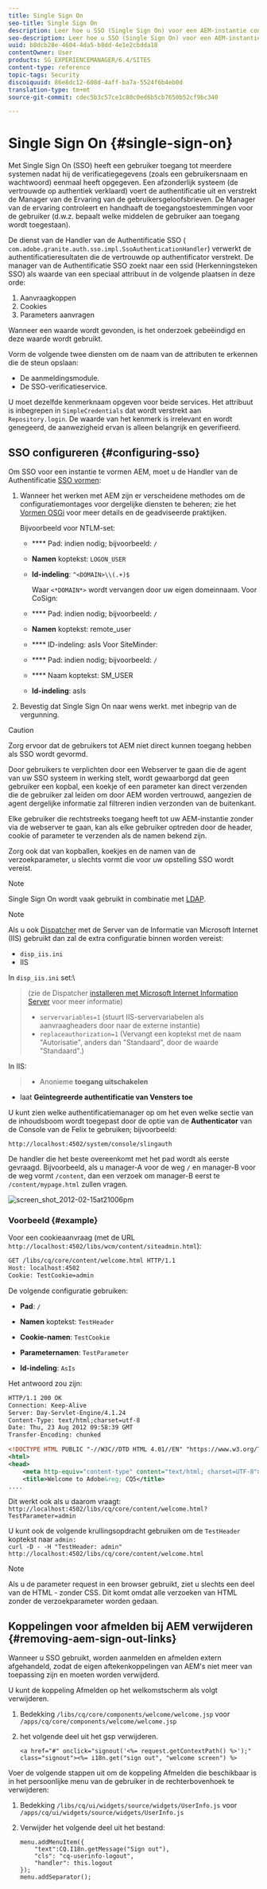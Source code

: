 ```yaml
---
title: Single Sign On
seo-title: Single Sign On
description: Leer hoe u SSO (Single Sign On) voor een AEM-instantie configureert.
seo-description: Leer hoe u SSO (Single Sign On) voor een AEM-instantie configureert.
uuid: b8dcb28e-4604-4da5-b8dd-4e1e2cbdda18
contentOwner: User
products: SG_EXPERIENCEMANAGER/6.4/SITES
content-type: reference
topic-tags: Security
discoiquuid: 86e8dc12-608d-4aff-ba7a-5524f6b4eb0d
translation-type: tm+mt
source-git-commit: cdec5b3c57ce1c80c0ed6b5cb7650b52cf9bc340

---
```



# Single Sign On {#single-sign-on}

Met Single Sign On (SSO) heeft een gebruiker toegang tot meerdere systemen nadat hij de verificatiegegevens (zoals een gebruikersnaam en wachtwoord) eenmaal heeft opgegeven. Een afzonderlijk systeem (de vertrouwde op authentiek verklaard) voert de authentificatie uit en verstrekt de Manager van de Ervaring van de gebruikersgeloofsbrieven. De Manager van de ervaring controleert en handhaaft de toegangstoestemmingen voor de gebruiker (d.w.z. bepaalt welke middelen de gebruiker aan toegang wordt toegestaan).

De dienst van de Handler van de Authentificatie SSO ( `com.adobe.granite.auth.sso.impl.SsoAuthenticationHandler`) verwerkt de authentificatieresultaten die de vertrouwde op authentificator verstrekt. De manager van de Authentificatie SSO zoekt naar een ssid (Herkenningsteken SSO) als waarde van een speciaal attribuut in de volgende plaatsen in deze orde:

1. Aanvraagkoppen
1. Cookies
1. Parameters aanvragen

Wanneer een waarde wordt gevonden, is het onderzoek gebeëindigd en deze waarde wordt gebruikt.

Vorm de volgende twee diensten om de naam van de attributen te erkennen die de steun opslaan:

* De aanmeldingsmodule.
* De SSO-verificatieservice.

U moet dezelfde kenmerknaam opgeven voor beide services. Het attribuut is inbegrepen in `SimpleCredentials` dat wordt verstrekt aan `Repository.login`. De waarde van het kenmerk is irrelevant en wordt genegeerd, de aanwezigheid ervan is alleen belangrijk en geverifieerd.

## SSO configureren {#configuring-sso}

Om SSO voor een instantie te vormen AEM, moet u de Handler van de Authentificatie [SSO vormen](/help/sites-deploying/osgi-configuration-settings.md#adobegranitessoauthenticationhandler):

1. Wanneer het werken met AEM zijn er verscheidene methodes om de configuratiemontages voor dergelijke diensten te beheren; zie het [Vormen OSGi](/help/sites-deploying/configuring-osgi.md) voor meer details en de geadviseerde praktijken.

   Bijvoorbeeld voor NTLM-set:

   * **** Pad: indien nodig; bijvoorbeeld: `/`
   * **Namen** koptekst: `LOGON_USER`
   * **Id-indeling**: `^<DOMAIN>\\(.+)$`

      Waar `<*DOMAIN*>` wordt vervangen door uw eigen domeinnaam.
   Voor CoSign:

   * **** Pad: indien nodig; bijvoorbeeld: `/`
   * **Namen** koptekst: remote_user
   * **** ID-indeling: asIs
   Voor SiteMinder:

   * **** Pad: indien nodig; bijvoorbeeld: `/`
   * **** Naam koptekst: SM_USER
   * **Id-indeling**: asIs



1. Bevestig dat Single Sign On naar wens werkt. met inbegrip van de vergunning.

>[!CAUTION]
>
>Zorg ervoor dat de gebruikers tot AEM niet direct kunnen toegang hebben als SSO wordt gevormd.
>
>Door gebruikers te verplichten door een Webserver te gaan die de agent van uw SSO systeem in werking stelt, wordt gewaarborgd dat geen gebruiker een kopbal, een koekje of een parameter kan direct verzenden die de gebruiker zal leiden om door AEM worden vertrouwd, aangezien de agent dergelijke informatie zal filtreren indien verzonden van de buitenkant.
>
>Elke gebruiker die rechtstreeks toegang heeft tot uw AEM-instantie zonder via de webserver te gaan, kan als elke gebruiker optreden door de header, cookie of parameter te verzenden als de namen bekend zijn.
>
>Zorg ook dat van kopballen, koekjes en de namen van de verzoekparameter, u slechts vormt die voor uw opstelling SSO wordt vereist.


>[!NOTE]
>
>Single Sign On wordt vaak gebruikt in combinatie met [LDAP](/help/sites-administering/ldap-config.md).

>[!NOTE]
>
>Als u ook [Dispatcher](https://helpx.adobe.com/experience-manager/dispatcher/using/dispatcher.html) met de Server van de Informatie van Microsoft Internet (IIS) gebruikt dan zal de extra configuratie binnen worden vereist:
>
>* `disp_iis.ini`
>* IIS
>
>
In `disp_iis.ini` set:\
>(zie de Dispatcher [installeren met Microsoft Internet Information Server](https://helpx.adobe.com/experience-manager/dispatcher/using/dispatcher-install.html#microsoft-internet-information-server) voor meer informatie)
>
>* `servervariables=1` (stuurt IIS-servervariabelen als aanvraagheaders door naar de externe instantie)
>* `replaceauthorization=1` (Vervangt een koptekst met de naam &quot;Autorisatie&quot;, anders dan &quot;Standaard&quot;, door de waarde &quot;Standaard&quot;.)
>
>
In IIS:
>
>* Anonieme **toegang uitschakelen**
   >
   >
* laat **Geïntegreerde authentificatie van Vensters toe**
>



U kunt zien welke authentificatiemanager op om het even welke sectie van de inhoudsboom wordt toegepast door de optie van de **Authenticator** van de Console van de Felix te gebruiken; bijvoorbeeld:

`http://localhost:4502/system/console/slingauth`

De handler die het beste overeenkomt met het pad wordt als eerste gevraagd. Bijvoorbeeld, als u manager-A voor de weg `/` en manager-B voor de weg vormt `/content`, dan een verzoek om manager-B eerst te `/content/mypage.html` zullen vragen.

![screen_shot_2012-02-15at21006pm](assets/screen_shot_2012-02-15at21006pm.png)

### Voorbeeld {#example}

Voor een cookieaanvraag (met de URL `http://localhost:4502/libs/wcm/content/siteadmin.html`):

```xml
GET /libs/cq/core/content/welcome.html HTTP/1.1
Host: localhost:4502
Cookie: TestCookie=admin
```

De volgende configuratie gebruiken:

* **Pad**: `/`

* **Namen** koptekst: `TestHeader`

* **Cookie-namen**: `TestCookie`

* **Parameternamen**: `TestParameter`

* **Id-indeling**: `AsIs`

Het antwoord zou zijn:

```xml
HTTP/1.1 200 OK
Connection: Keep-Alive
Server: Day-Servlet-Engine/4.1.24 
Content-Type: text/html;charset=utf-8
Date: Thu, 23 Aug 2012 09:58:39 GMT
Transfer-Encoding: chunked

<!DOCTYPE HTML PUBLIC "-//W3C//DTD HTML 4.01//EN" "https://www.w3.org/TR/html4/strict.dtd">
<html>
<head>
    <meta http-equiv="content-type" content="text/html; charset=UTF-8">
    <title>Welcome to Adobe&reg; CQ5</title>
....
```

Dit werkt ook als u daarom vraagt:\
`http://localhost:4502/libs/cq/core/content/welcome.html?TestParameter=admin`

U kunt ook de volgende krullingsopdracht gebruiken om de `TestHeader` koptekst naar `admin:`\
`curl -D - -H "TestHeader: admin" http://localhost:4502/libs/cq/core/content/welcome.html`

>[!NOTE]
>
>Als u de parameter request in een browser gebruikt, ziet u slechts een deel van de HTML - zonder CSS. Dit komt omdat alle verzoeken van HTML zonder de verzoekparameter worden gedaan.

## Koppelingen voor afmelden bij AEM verwijderen {#removing-aem-sign-out-links}

Wanneer u SSO gebruikt, worden aanmelden en afmelden extern afgehandeld, zodat de eigen aftekenkoppelingen van AEM&#39;s niet meer van toepassing zijn en moeten worden verwijderd.

U kunt de koppeling Afmelden op het welkomstscherm als volgt verwijderen.

1. Bedekking `/libs/cq/core/components/welcome/welcome.jsp` voor `/apps/cq/core/components/welcome/welcome.jsp`
1. het volgende deel uit het gsp verwijderen.

   `<a href="#" onclick="signout('<%= request.getContextPath() %>');" class="signout"><%= i18n.get("sign out", "welcome screen") %>`

Voer de volgende stappen uit om de koppeling Afmelden die beschikbaar is in het persoonlijke menu van de gebruiker in de rechterbovenhoek te verwijderen:

1. Bedekking `/libs/cq/ui/widgets/source/widgets/UserInfo.js` voor `/apps/cq/ui/widgets/source/widgets/UserInfo.js`

1. Verwijder het volgende deel uit het bestand:

   ```
   menu.addMenuItem({
       "text":CQ.I18n.getMessage("Sign out"),
       "cls": "cq-userinfo-logout",
       "handler": this.logout
   });
   menu.addSeparator();
   ```

